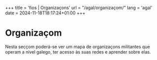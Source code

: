 +++
title = 'fios | Organizaçons'
url = "/agal/organizaçom/"
lang = 'agal'
date = 2024-11-18T18:17:24+01:00
+++

# Organizaçom

Nesta secçom poderá-se ver um mapa de organizaçons militantes que operam a nível galego, ter acesso às suas redes e aprender sobre elas.